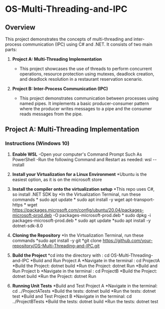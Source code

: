 # OS-Multi-Threading-and-IPC

## Overview

This project demonstrates the concepts of multi-threading and inter-process communication (IPC) using C# and .NET. It consists of two main parts:

1. **Project A: Multi-Threading Implementation**
   - This project showcases the use of threads to perform concurrent operations, resource protection using mutexes, deadlock creation, and deadlock resolution in a restaurant reservation scenario.

2. **Project B: Inter-Process Communication (IPC)**
   - This project demonstrates communication between processes using named pipes. It implements a basic producer-consumer pattern where the producer writes messages to a pipe and the consumer reads messages from the pipe.

## Project A: Multi-Threading Implementation


### Instructions (Windows 10)

1. **Enable WSL**
    -Open your computer's Command Prompt Such As PowerShell
    -Run the following Command and Restart as needed: wsl --install

2. **Install your Virtualization for a Linux Environment**
    *Ubuntu is the easiest option, as it is on the microsoft store

3. **Install the compiler onto the virtualization setup**
    *This repo uses C#, so install .NET SDK by
        *In the Virtualization Terminal, run these commands
            * sudo apt update
            * sudo apt install -y wget apt-transport-https
            * wget https://packages.microsoft.com/config/ubuntu/20.04/packages-microsoft-prod.deb -O packages-microsoft-prod.deb
            * sudo dpkg -i packages-microsoft-prod.deb
            * sudo apt update
            *sudo apt install -y dotnet-sdk-8.0

4. **Cloning the Repository**
    *In the Virtualization Terminal, run these commands
        *sudo apt install -y git
        *git clone https://github.com/your-repository/OS-Multi-Threading-and-IPC.git    

5. **Build the Project**
    *cd into the directory with : cd OS-Multi-Threading-and-IPC
    *Build and Run Project A
        *Navigate in the terminal : cd ProjectA
        *Build the Project: dotnet build
        *Run the Project: dotnet Run
    *Build and Run Project b
        *Navigate in the terminal : cd ProjectB
        *Build the Project: dotnet build
        *Run the Project: dotnet Run

6. **Running Unit Tests**
    *Build and Test Project A
        *Navigate in the terminal: cd ../ProjectATests
        *Build the tests: dotnet build
        *Run the tests: dotnet test
    *Build and Test Project B
        *Navigate in the terminal: cd ../ProjectBTests
        *Build the tests: dotnet build
        *Run the tests: dotnet test   